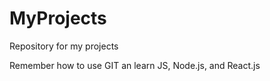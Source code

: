 # MyProjects
Repository for my projects

Remember how to use GIT an learn JS, Node.js, and React.js
